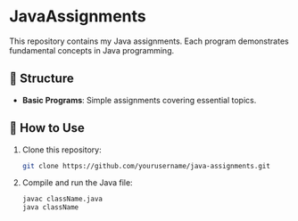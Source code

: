 # JavaAssignments

This repository contains my Java assignments. Each program demonstrates fundamental concepts in Java programming.

## 📁 Structure

- **Basic Programs**: Simple assignments covering essential topics.

## 🚀 How to Use

1. Clone this repository:
   ```bash
   git clone https://github.com/yourusername/java-assignments.git

2. Compile and run the Java file:
   ```bash
   javac className.java
   java className
